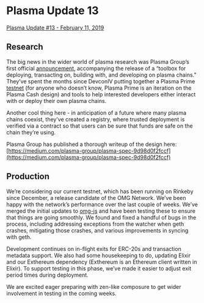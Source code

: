# Plasma Update 13
[Plasma Update #13 - February 11, 2019](https://www.reddit.com/r/omise_go/comments/appb1w/plasma_update_13_february_11_2019/)

## Research

The big news in the wider world of plasma research was Plasma Group’s first official  [announcement](https://medium.com/plasma-group/deployplasma-dd1cf0b2ab55), accompanying the release of a “toolbox for deploying, transacting on, building with, and developing on plasma chains.” They’ve spent the months since DevconIV putting together a Plasma Prime  [testnet](https://burner.plasma.group/#/)  (for anyone who doesn’t know, Plasma Prime is an iteration on the Plasma Cash design) and tools to help interested developers either interact with or deploy their own plasma chains.

Another cool thing here - in anticipation of a future where many plasma chains coexist, they’ve created a registry, where trusted deployment is verified via a contract so that users can be sure that funds are safe on the chain they’re using.

Plasma Group has published a thorough writeup of the design here:  [https://medium.com/plasma-group/plasma-spec-9d98d0f2fccf](https://medium.com/plasma-group/plasma-spec-9d98d0f2fccf)

## Production

We’re considering our current testnet, which has been running on Rinkeby since December, a release candidate of the OMG Network. We’ve been happy with the network’s performance over the last couple of weeks. We’ve merged the initial updates to  [omg-js](https://github.com/omisego/omg-js)  and have been testing these to ensure that things are going smoothly. We found and fixed a handful of bugs in the process, including addressing exceptions from the watcher when geth crashes, mitigating those crashes, and various improvements in syncing with geth.

Development continues on in-flight exits for ERC-20s and transaction metadata support. We also had some housekeeping to do, updating Elixir and our Exthereum dependency (Exthereum is an Ethereum client written in Elixir). To support testing in this phase, we’ve made it easier to adjust exit period times during deployment.

We are  excited  eager  preparing with zen-like composure to get wider involvement in testing in the coming weeks.
